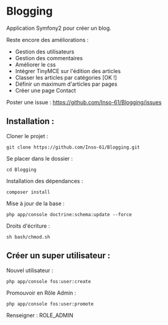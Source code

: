 Blogging
========

Application Symfony2 pour créer un blog.

Reste encore des améliorations :
- Gestion des utilisateurs
- Gestion des commentaires
- Améliorer le css
- Intégrer TinyMCE sur l'édition des articles
- Classer les articles par catégories [OK !]
- Définir un maximum d'articles par pages
- Créer une page Contact

Poster une issue : https://github.com/Inso-61/Blogging/issues

Installation : 
--------------

Cloner le projet :

    git clone https://github.com/Inso-61/Blogging.git
    
Se placer dans le dossier :
    
    cd Blogging
    
Installation des dépendances :
    
    composer install
    
Mise à jour de la base :
    
    php app/console doctrine:schema:update --force
    
Droits d'écriture :
    
    sh bash/chmod.sh
    
Créer un super utilisateur : 
----------------------------

Nouvel utilisateur :

    php app/console fos:user:create 
    
Promouvoir en Rôle Admin :
    
    php app/console fos:user:promote    
    
Renseigner : ROLE_ADMIN
